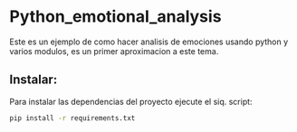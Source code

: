# Python_emotional_analysis
Este es un ejemplo de como hacer analisis de emociones usando python y varios modulos, es un primer aproximacion a este tema.

## Instalar:
Para instalar las dependencias del proyecto ejecute el siq. script:

```sh
pip install -r requirements.txt
```
